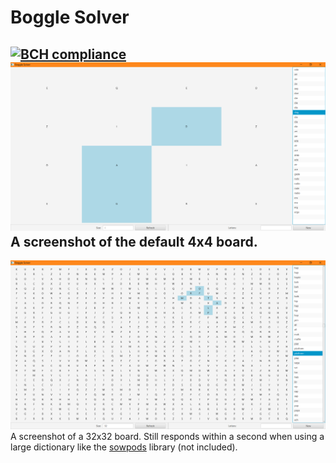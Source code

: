 # Boggle Solver
[![BCH compliance](https://bettercodehub.com/edge/badge/HanzehogeschoolSICT/rutsj-Boggle)](https://bettercodehub.com/)
![Screenshot 1](res/screenshot1.png)
A screenshot of the default 4x4 board.
----
![Screenshot 2](res/screenshot2.png)
A screenshot of a 32x32 board.
Still responds within a second when using a large dictionary like the [sowpods](https://en.wikipedia.org/wiki/Collins_Scrabble_Words) library (not included).